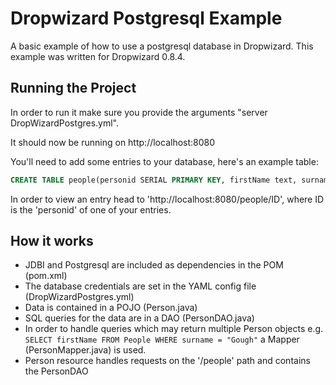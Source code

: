 # Dropwizard Postgresql Example
A basic example of how to use a postgresql database in Dropwizard. 
This example was written for Dropwizard 0.8.4.

## Running the Project

In order to run it make sure you provide the arguments "server DropWizardPostgres.yml".

It should now be running on http://localhost:8080

You'll need to add some entries to your database, here's an example table:
 ```sql
 CREATE TABLE people(personid SERIAL PRIMARY KEY, firstName text, surname TEXT);
```
In order to view an entry head to 'http://localhost:8080/people/ID', where ID is the 'personid' of one of your entries.


## How it works

- JDBI and Postgresql are included as dependencies in the POM (pom.xml)
- The database credentials are set in the YAML config file (DropWizardPostgres.yml)
- Data is contained in a POJO (Person.java)
- SQL queries for the data are in a DAO (PersonDAO.java)
- In order to handle queries which may return multiple Person objects e.g. `SELECT firstName FROM People WHERE surname = "Gough"` a Mapper (PersonMapper.java) is used.
- Person resource handles requests on the '/people' path and contains the PersonDAO

